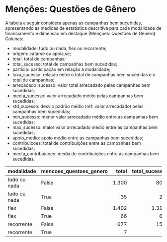 # Menções: Questões de Gênero

A tabela a seguir considera apenas as campanhas bem sucedidas, apresentando as medidas
de estatística descritiva para cada modalidade de financiamento e dimensão em destaque
(Menções: Questões de Gênero). Colunas:
- modalidade: tudo ou nada, flex ou recorrente;
- origem: catarse ou apoia.se;
- total: total de campanhas;
- total_sucesso: total de campanhas bem sucedidas;
- particip: participação em relação à modalidade;
- taxa_sucesso: relação entre o total de campanhas bem sucedidas e o total de campanhas;
- arrecadado_sucesso: valor total arrecadado pelas campanhas bem sucedidas;
- media_sucesso: valor arrecadado médio pelas campanhas bem sucedidas;
- std_sucesso: desvio padrão médio (ref: valor arrecadado) pelas campanhas bem sucedidas;
- min_sucesso: menor valor arrecadado médio entre as campanhas bem sucedidas;
- max_sucesso: maior valor arrecadado médio entre as campanhas bem sucedidas;
- apoio_medio: apoio médio entre as campanhas bem sucedidas;
- contribuicoes: total de contribuições entre as campanhas bem sucedidas;
- media_contribuicoes: média de contribuições entre as campanhas bem sucedidas.


| modalidade   | mencoes_questoes_genero   |   total |   total_sucesso |   particip |   taxa_sucesso |   arrecadado_sucesso |   media_sucesso |   std_sucesso |   min_sucesso |   max_sucesso |   apoio_medio |   contribuicoes |   media_contribuicoes |
|:-------------|:--------------------------|--------:|----------------:|-----------:|---------------:|---------------------:|----------------:|--------------:|--------------:|--------------:|--------------:|----------------:|----------------------:|
| tudo ou nada | False                     |    1.300 |             806 |     9.737,8 |         6.200,0 |          23.440.366,37 |        29.082,34 |      45.408,96 |         41,82 |     679.297,66 |         91,57 |          255.984 |                317,60 |
| tudo ou nada | True                      |      35 |              24 |      262,2 |         6.857,1 |            622.913,46 |        25.954,73 |      26.184,68 |       3.366,14 |     123.112,70 |         82,30 |            7.569 |                315,38 |
| flex         | False                     |    1.402 |            1.318 |     9.550,4 |         9.400,9 |          16.941.887,64 |        12.854,24 |      28.902,39 |         10,77 |     475.290,95 |         91,22 |          185.734 |                140,92 |
| flex         | True                      |      66 |              65 |      449,6 |         9.848,5 |           1.420.244,30 |        21.849,91 |      87.169,62 |        100,54 |     708.972,78 |         79,29 |           17.912 |                275,57 |
| recorrente   | False                     |     677 |             150 |     9.897,7 |         2.215,7 |             40.838,28 |          272,26 |        643,16 |          1,09 |       5.087,08 |         19,61 |            2.083 |                 13,89 |
| recorrente   | True                      |       7 |               2 |      102,3 |         2.857,1 |              2.348,68 |         1.174,34 |        818,87 |        595,31 |       1.753,37 |         18,79 |             125 |                 62,50 |
